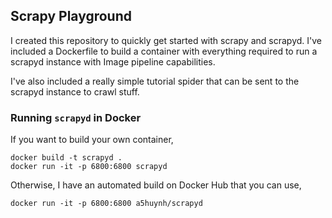 
## Scrapy Playground

I created this repository to quickly get started with scrapy and scrapyd. I've included a Dockerfile to build a container with everything required to run a scrapyd instance with Image pipeline capabilities.

I've also included a really simple tutorial spider that can be sent to the scrapyd instance to crawl stuff.


### Running `scrapyd` in Docker

If you want to build your own container,

    docker build -t scrapyd .
    docker run -it -p 6800:6800 scrapyd

Otherwise, I have an automated build on Docker Hub that you can use,

    docker run -it -p 6800:6800 a5huynh/scrapyd

